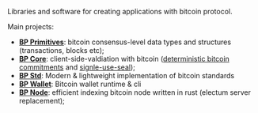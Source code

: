 Libraries and software for creating applications with bitcoin protocol.

Main projects:
- **[BP Primitives]**: bitcoin consensus-level data types and structures (transactions, blocks etc);
- **[BP Core]**: client-side-valdiation with bitcoin ([deterministic bitcoin commitments][dbc] and [signle-use-seal][seals]);
- **[BP Std]**: Modern & lightweight implementation of bitcoin standards
- **[BP Wallet]**: Bitcoin wallet runtime & cli
- **[BP Node]**: efficient indexing bitcoin node written in rust (electum server replacement);

[BP Primitives]: https://github.com/BP-WG/bp-core/tree/master/primitives
[BP Core]: https://github.com/BP-WG/bp-core
[BP Std]: https://github.com/BP-WG/bp-std
[BP Wallet]: https://github.com/BP-WG/bp-wallet
[BP Node]: https://github.com/BP-WG/bp-node
[dbc]: https://github.com/BP-WG/bp-core/tree/master/dbc
[seals]: https://github.com/BP-WG/bp-core/tree/master/seals
